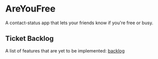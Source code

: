 # AreYouFree
A contact-status app that lets your friends know if you're free or busy.

## Ticket Backlog

A list of features that are yet to be implemented:
[backlog](https://docs.google.com/document/d/14X6oCZtg5GHoUsS5dzBiXLWY3ML_UzOXeddqHyNVk3k/edit)
